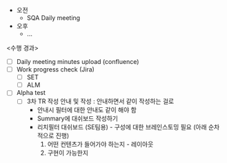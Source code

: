 - 오전
	- SQA Daily meeting
- 오후
	- ...

<수행 경과>
- [ ] Daily meeting minutes upload (confluence)
- [ ] Work progress check (Jira)
	- [ ] SET
	- [ ] ALM

- [ ] Alpha test
	- [ ] 3차 TR 작성 안내 및 작성 : 안내하면서 같이 작성하는 걸로
		- 안내시 필터에 대한 안내도 같이 해야 함
		- Summary에 대쉬보드 작성하기
		- 리치필터 대쉬보드 (SE팀용) - 구성에 대한 브레인스토밍 필요 (아래 순차적으로 진행)
			1) 어떤 컨텐츠가 들어가야 하는지 - 레이아웃
			2) 구현이 가능한지